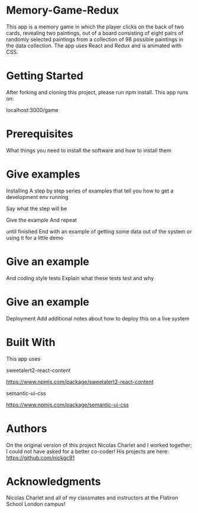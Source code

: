 # Memory-Game-Redux

This app is a memory game in which the player clicks on the back of two cards, revealing two paintings, out of a board consisting of eight pairs of randomly selected paintings from a collection of 98 possible paintings in the data collection. The app uses React and Redux and is animated with CSS.

# Getting Started

After forking and cloning this project, please run npm install. This app runs on:

localhost:3000/game

# Prerequisites

What things you need to install the software and how to install them

# Give examples

Installing
A step by step series of examples that tell you how to get a development env running

Say what the step will be

Give the example
And repeat

until finished
End with an example of getting some data out of the system or using it for a little demo

# Give an example

And coding style tests
Explain what these tests test and why

# Give an example

Deployment
Add additional notes about how to deploy this on a live system

# Built With

This app uses

sweetalert2-react-content

https://www.npmjs.com/package/sweetalert2-react-content

semantic-ui-css

https://www.npmjs.com/package/semantic-ui-css

# Authors

On the original version of this project Nicolas Charlet and I worked together; I could not have asked for a better co-coder! His projects are here: https://github.com/nickgc91

# Acknowledgments

Nicolas Charlet and all of my classmates and instructors at the Flatiron School London campus!
